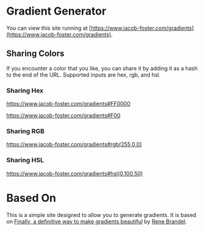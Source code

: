 # Gradient Generator
You can view this site running at [https://www.jacob-foster.com/gradients](https://www.jacob-foster.com/gradients).

## Sharing Colors
If you encounter a color that you like, you can share it by adding it as a hash to the end of the URL. Supported inputs are hex, rgb, and hsl.

### Sharing Hex
https://www.jacob-foster.com/gradients#FF0000

https://www.jacob-foster.com/gradients#F00

### Sharing RGB
https://www.jacob-foster.com/gradients#rgb(255,0,0)

### Sharing HSL
https://www.jacob-foster.com/gradients#hsl(0,100,50)

# Based On
This is a simple site designed to allow you to generate gradients. It is based on [Finally, a definitive way to make gradients beautiful](https://medium.com/the-mvp/finally-a-definitive-way-to-make-gradients-beautiful-6b27af88f5f) by [Rene Brandel](https://medium.com/@renebrandel).